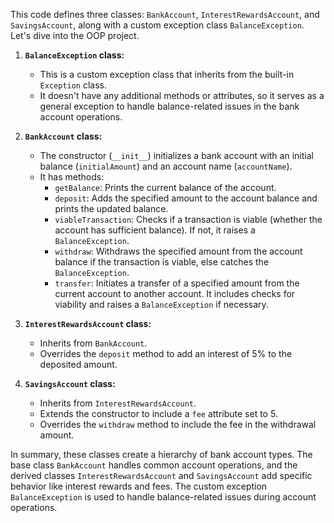 This code defines three classes: `BankAccount`, `InterestRewardsAccount`, and `SavingsAccount`, along with a custom exception class `BalanceException`. Let's dive into the OOP project.

1. **`BalanceException` class:**
   * This is a custom exception class that inherits from the built-in `Exception` class.
   * It doesn't have any additional methods or attributes, so it serves as a general exception to handle balance-related issues in the bank account operations.

2. **`BankAccount` class:**
   * The constructor (`__init__`) initializes a bank account with an initial balance (`initialAmount`) and an account name (`accountName`).
   * It has methods:
     * `getBalance`: Prints the current balance of the account.
     * `deposit`: Adds the specified amount to the account balance and prints the updated balance.
     * `viableTransaction`: Checks if a transaction is viable (whether the account has sufficient balance). If not, it raises a `BalanceException`.
     * `withdraw`: Withdraws the specified amount from the account balance if the transaction is viable, else catches the `BalanceException`.
     * `transfer`: Initiates a transfer of a specified amount from the current account to another account. It includes checks for viability and raises a `BalanceException` if necessary.

3. **`InterestRewardsAccount` class:**
   * Inherits from `BankAccount`.
   * Overrides the `deposit` method to add an interest of 5% to the deposited amount.

4. **`SavingsAccount` class:**
   * Inherits from `InterestRewardsAccount`.
   * Extends the constructor to include a `fee` attribute set to 5.
   * Overrides the `withdraw` method to include the fee in the withdrawal amount.

In summary, these classes create a hierarchy of bank account types. The base class `BankAccount` handles common account operations, and the derived classes `InterestRewardsAccount` and `SavingsAccount` add specific behavior like interest rewards and fees. The custom exception `BalanceException` is used to handle balance-related issues during account operations.